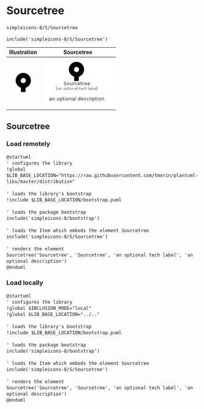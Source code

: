 # Sourcetree


```text
simpleicons-8/S/Sourcetree
```

```text
include('simpleicons-8/S/Sourcetree')
```



| Illustration | Sourcetree |
| :---: | :---: |
| ![illustration for Illustration](../../simpleicons-8/S/Sourcetree.png) | ![illustration for Sourcetree](../../simpleicons-8/S/Sourcetree.Local.png) |




## Sourcetree

### Load remotely
```plantuml
@startuml
' configures the library
!global $LIB_BASE_LOCATION="https://raw.githubusercontent.com/tmorin/plantuml-libs/master/distribution"

' loads the library's bootstrap
!include $LIB_BASE_LOCATION/bootstrap.puml

' loads the package bootstrap
include('simpleicons-8/bootstrap')

' loads the Item which embeds the element Sourcetree
include('simpleicons-8/S/Sourcetree')

' renders the element
Sourcetree('Sourcetree', 'Sourcetree', 'an optional tech label', 'an optional description')
@enduml
```

### Load locally
```plantuml
@startuml
' configures the library
!global $INCLUSION_MODE="local"
!global $LIB_BASE_LOCATION="../.."

' loads the library's bootstrap
!include $LIB_BASE_LOCATION/bootstrap.puml

' loads the package bootstrap
include('simpleicons-8/bootstrap')

' loads the Item which embeds the element Sourcetree
include('simpleicons-8/S/Sourcetree')

' renders the element
Sourcetree('Sourcetree', 'Sourcetree', 'an optional tech label', 'an optional description')
@enduml
```

